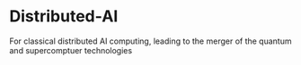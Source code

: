 # Distributed-AI
For classical distributed AI computing, leading to the merger of the quantum and supercomptuer technologies

